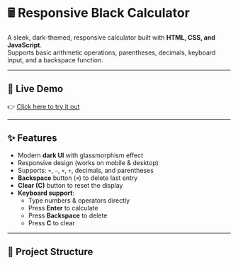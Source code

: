# 🖩 Responsive Black Calculator

A sleek, dark-themed, responsive calculator built with **HTML, CSS, and JavaScript**.  
Supports basic arithmetic operations, parentheses, decimals, keyboard input, and a backspace function.

---

## 🚀 Live Demo
👉 [Click here to try it out](https://your-username.github.io/black-calculator/)

---

## ✨ Features
- Modern **dark UI** with glassmorphism effect  
- Responsive design (works on mobile & desktop)  
- Supports: `+`, `−`, `×`, `÷`, decimals, and parentheses  
- **Backspace** button (`⌫`) to delete last entry  
- **Clear (C)** button to reset the display  
- **Keyboard support**:
  - Type numbers & operators directly
  - Press **Enter** to calculate
  - Press **Backspace** to delete
  - Press **C** to clear

---

## 📂 Project Structure
